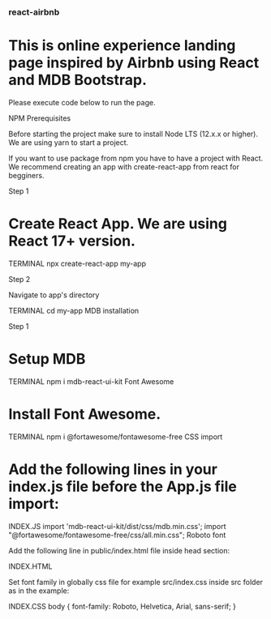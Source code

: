 ### react-airbnb
# This is online experience landing page inspired by Airbnb using React and MDB Bootstrap.

Please execute code below to run the page.

NPM
Prerequisites

Before starting the project make sure to install Node LTS (12.x.x or higher). We are using yarn to start a project.

If you want to use package from npm you have to have a project with React. We recommend creating an app with create-react-app from react for begginers.

Step 1

# Create React App. We are using React 17+ version.

TERMINAL
npx create-react-app my-app

Step 2

Navigate to app's directory

TERMINAL
cd my-app
MDB installation

Step 1

# Setup MDB

TERMINAL
npm i mdb-react-ui-kit
Font Awesome

# Install Font Awesome.

TERMINAL
npm i @fortawesome/fontawesome-free
CSS import

# Add the following lines in your index.js file before the App.js file import:

INDEX.JS
import 'mdb-react-ui-kit/dist/css/mdb.min.css';
import "@fortawesome/fontawesome-free/css/all.min.css";
Roboto font

Add the following line in public/index.html file inside head section:

INDEX.HTML
<link href="https://fonts.googleapis.com/css?family=Roboto:300,400,500,700&display=swap" rel="stylesheet" />
Set font family in globally css file for example src/index.css inside src folder as in the example:

INDEX.CSS
body {
  font-family: Roboto, Helvetica, Arial, sans-serif;
}
